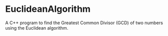 # EuclideanAlgorithm
A C++ program to find the Greatest Common Divisor (GCD) of two numbers using the Euclidean algorithm.
